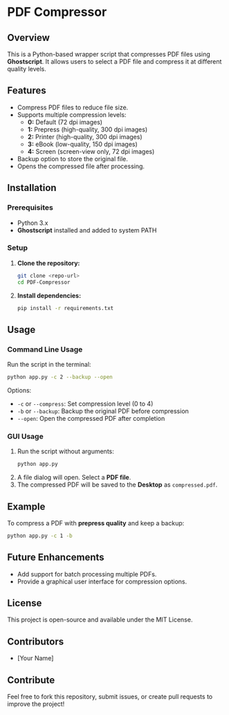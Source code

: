 # PDF Compressor

## Overview
This is a Python-based wrapper script that compresses PDF files using **Ghostscript**. It allows users to select a PDF file and compress it at different quality levels.

## Features
- Compress PDF files to reduce file size.
- Supports multiple compression levels:
  - **0:** Default (72 dpi images)
  - **1:** Prepress (high-quality, 300 dpi images)
  - **2:** Printer (high-quality, 300 dpi images)
  - **3:** eBook (low-quality, 150 dpi images)
  - **4:** Screen (screen-view only, 72 dpi images)
- Backup option to store the original file.
- Opens the compressed file after processing.

## Installation

### Prerequisites
- Python 3.x
- **Ghostscript** installed and added to system PATH

### Setup
1. **Clone the repository:**
   ```sh
   git clone <repo-url>
   cd PDF-Compressor
   ```
2. **Install dependencies:**
   ```sh
   pip install -r requirements.txt
   ```

## Usage
### Command Line Usage
Run the script in the terminal:
```sh
python app.py -c 2 --backup --open
```
Options:
- `-c` or `--compress`: Set compression level (0 to 4)
- `-b` or `--backup`: Backup the original PDF before compression
- `--open`: Open the compressed PDF after completion

### GUI Usage
1. Run the script without arguments:
   ```sh
   python app.py
   ```
2. A file dialog will open. Select a **PDF file**.
3. The compressed PDF will be saved to the **Desktop** as `compressed.pdf`.

## Example
To compress a PDF with **prepress quality** and keep a backup:
```sh
python app.py -c 1 -b
```

## Future Enhancements
- Add support for batch processing multiple PDFs.
- Provide a graphical user interface for compression options.

## License
This project is open-source and available under the MIT License.

## Contributors
- [Your Name]

## Contribute
Feel free to fork this repository, submit issues, or create pull requests to improve the project!
